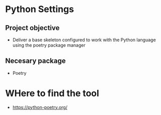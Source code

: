 # Python Settings

## Project objective
- Deliver a base skeleton configured to work with the Python language
  using the poetry package manager

## Necesary package
- Poetry

# WHere to find the tool
- https://python-poetry.org/
